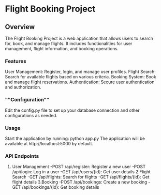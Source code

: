 # **Flight Booking Project**
## **Overview**
The Flight Booking Project is a web application that allows users to search for, book, and manage flights. It includes functionalities for user management, flight information, and booking operations.

### **Features**
User Management: Register, login, and manage user profiles.
Flight Search: Search for available flights based on various criteria.
Booking System: Book and manage flight reservations.
Authentication: Secure user authentication and authorization.

### ""Configuration""
Edit the config.py file to set up your database connection and other configurations as needed.

### **Usage**
Start the application by running:
python app.py
The application will be available at http://localhost:5000 by default.

### **API Endpoints**
1. User Management
  -POST /api/register: Register a new user
  -POST /api/login: Log in a user
  -GET /api/users/{id}: Get user details
2.Flight Search
  -GET /api/flights: Search for flights
  -GET /api/flights/{id}: Get flight details
3.Booking
  -POST /api/bookings: Create a new booking
  -GET /api/bookings/{id}: Get booking details

